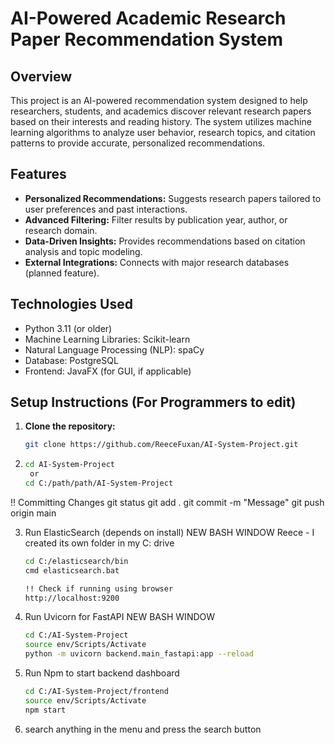 # AI-Powered Academic Research Paper Recommendation System

## Overview
This project is an AI-powered recommendation system designed to help researchers, students, and academics discover relevant research papers based on their interests and reading history. The system utilizes machine learning algorithms to analyze user behavior, research topics, and citation patterns to provide accurate, personalized recommendations.

## Features
- **Personalized Recommendations:** Suggests research papers tailored to user preferences and past interactions.
- **Advanced Filtering:** Filter results by publication year, author, or research domain.
- **Data-Driven Insights:** Provides recommendations based on citation analysis and topic modeling.
- **External Integrations:** Connects with major research databases (planned feature).

## Technologies Used
- Python 3.11 (or older)
- Machine Learning Libraries: Scikit-learn
- Natural Language Processing (NLP): spaCy
- Database: PostgreSQL 
- Frontend: JavaFX (for GUI, if applicable)

## Setup Instructions (For Programmers to edit)
1. **Clone the repository:**
   ```bash
   git clone https://github.com/ReeceFuxan/AI-System-Project.git

2. ```bash
   cd AI-System-Project
	or
   cd C:/path/path/AI-System-Project

!! Committing Changes
git status
git add .
git commit -m "Message"
git push origin main

3. Run ElasticSearch (depends on install) NEW BASH WINDOW
   Reece - I created its own folder in my C: drive
   ```bash
   cd C:/elasticsearch/bin
   cmd elasticsearch.bat

   !! Check if running using browser
   http://localhost:9200

4. Run Uvicorn for FastAPI NEW BASH WINDOW
   ```bash
   cd C:/AI-System-Project
   source env/Scripts/Activate
   python -m uvicorn backend.main_fastapi:app --reload

5. Run Npm to start backend dashboard
   ``` bash
   cd C:/AI-System-Project/frontend
   source env/Scripts/Activate
   npm start

6. search anything in the menu and press the search button
